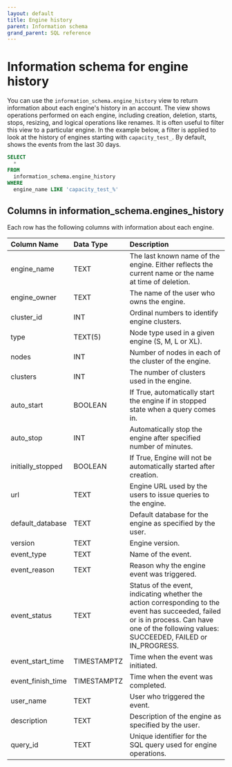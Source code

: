 ```yaml
---
layout: default
title: Engine history
parent: Information schema
grand_parent: SQL reference
---
```


# Information schema for engine history

You can use the `information_schema.engine_history` view to return information about each engine's history in an account. The view shows operations performed on each engine, including creation, deletion, starts, stops, resizing, and logical operations like renames. It is often useful to filter this view to a particular engine. In the example below, a filter is applied to look at the history of engines starting with `capacity_test_`. By default, shows the events from the last 30 days.

```sql
SELECT
  *
FROM
  information_schema.engine_history
WHERE
  engine_name LIKE 'capacity_test_%'
```

## Columns in information_schema.engines_history

Each row has the following columns with information about each engine.

| Column Name                 | Data Type   | Description |
| :---------------------------| :-----------| :-----------|
| engine_name                 | TEXT        | The last known name of the engine. Either reflects the current name or the name at time of deletion. |
| engine_owner                | TEXT        | The name of the user who owns the engine. |
| cluster_id                  | INT         | Ordinal numbers to identify engine clusters. |
| type                        | TEXT(5)     | Node type used in a given engine (S, M, L or XL). |
| nodes                       | INT         | Number of nodes in each of the cluster of the engine. |
| clusters                    | INT         | The number of clusters used in the engine. |
| auto_start                  | BOOLEAN     | If True, automatically start the engine if in stopped state when a query comes in. |
| auto_stop                   | INT         | Automatically stop the engine after specified number of minutes. |
| initially_stopped           | BOOLEAN     | If True, Engine will not be automatically started after creation. |
| url                         | TEXT        | Engine URL used by the users to issue queries to the engine. |
| default_database            | TEXT        | Default database for the engine as specified by the user. |
| version                     | TEXT        | Engine version. |
| event_type                  | TEXT        | Name of the event. |
| event_reason                | TEXT        | Reason why the engine event was triggered. |
| event_status                | TEXT        | Status of the event, indicating whether the action corresponding to the event has succeeded, failed or is in process. Can have one of the following values: SUCCEEDED, FAILED or IN_PROGRESS. |
| event_start_time            | TIMESTAMPTZ | Time when the event was initiated. |
| event_finish_time           | TIMESTAMPTZ | Time when the event was completed. |
| user_name                   | TEXT        | User who triggered the event. |
| description                 | TEXT        | Description of the engine as specified by the user. |
| query_id                    | TEXT        | Unique identifier for the SQL query used for engine operations. |
